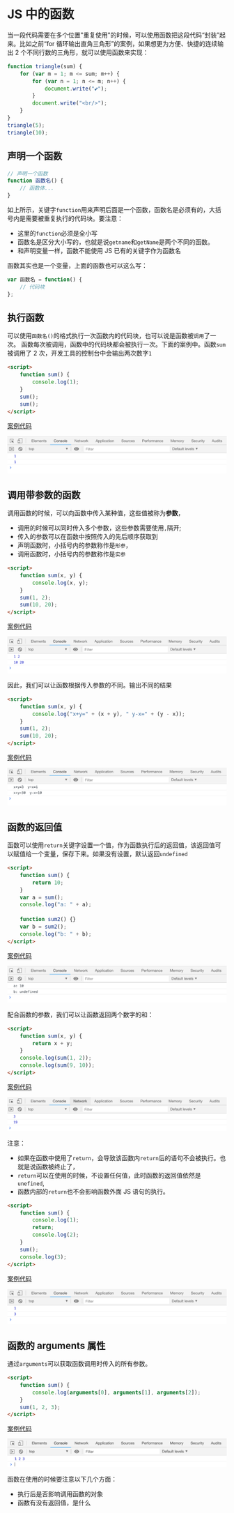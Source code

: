 # JS 中的函数

当一段代码需要在多个位置"重复使用"的时候，可以使用函数把这段代码“封装”起来。比如之前“for 循环输出直角三角形”的案例，如果想更为方便、快捷的连续输出 2 个不同行数的三角形，就可以使用函数来实现：

```js
function triangle(sum) {
    for (var m = 1; m <= sum; m++) {
        for (var n = 1; n <= m; n++) {
            document.write("💕");
        }
        document.write("<br/>");
    }
}
triangle(5);
triangle(10);
```

## 声明一个函数

```js
// 声明一个函数
function 函数名() {
    // 函数体...
}
```

如上所示，关键字`function`用来声明后面是一个函数，函数名是必须有的，大括号内是需要被重复执行的代码块。要注意：

-   这里的`function`必须是全小写
-   函数名是区分大小写的，也就是说`getname`和`getName`是两个不同的函数。
-   和声明变量一样，函数不能使用 JS 已有的关键字作为函数名

函数其实也是一个变量，上面的函数也可以这么写：

```js
var 函数名 = function() {
    // 代码块
};
```

## 执行函数

可以使用`函数名()`的格式执行一次函数内的代码块，也可以说是函数被`调用`了一次。 函数每次被调用，函数中的代码块都会被执行一次。下面的案例中。函数`sum`被调用了 2 次，开发工具的控制台中会输出两次数字`1`

```html
<script>
    function sum() {
        console.log(1);
    }
    sum();
    sum();
</script>
```

[案例代码](./demo/demo01.html)

![](./images/01.png)

## 调用带参数的函数

调用函数的时候，可以向函数中传入某种值，这些值被称为**参数**，

-   调用的时候可以同时传入多个参数，这些参数需要使用`,`隔开;
-   传入的参数可以在函数中按照传入的先后顺序获取到
-   声明函数时，小括号内的参数称作是`形参`，
-   调用函数时，小括号内的参数称作是`实参`

```html
<script>
    function sum(x, y) {
        console.log(x, y);
    }
    sum(1, 2);
    sum(10, 20);
</script>
```

[案例代码](./demo/demo02.html)

![](./images/02.png)

因此，我们可以让函数根据传入参数的不同。输出不同的结果

```html
<script>
    function sum(x, y) {
        console.log("x+y=" + (x + y), " y-x=" + (y - x));
    }
    sum(1, 2);
    sum(10, 20);
</script>
```

[案例代码](./demo/demo03.html)

![](./images/03.png)

## 函数的返回值

函数可以使用`return`关键字设置一个值，作为函数执行后的返回值，该返回值可以赋值给一个变量，保存下来。如果没有设置，默认返回`undefined`

```html
<script>
    function sum() {
        return 10;
    }
    var a = sum();
    console.log("a: " + a);

    function sum2() {}
    var b = sum2();
    console.log("b: " + b);
</script>
```

[案例代码](./demo/demo04.html)

![](./images/04.png)

配合函数的参数，我们可以让函数返回两个数字的和：

```html
<script>
    function sum(x, y) {
        return x + y;
    }
    console.log(sum(1, 2));
    console.log(sum(9, 10));
</script>
```

[案例代码](./demo/demo05.html)

![](./images/05.png)

注意：

-   如果在函数中使用了`return`，会导致该函数内`return`后的语句不会被执行。也就是说函数被终止了，
-   `return`可以在使用的时候，不设置任何值，此时函数的返回值依然是`unefined`,
-   函数内部的`return`也不会影响函数外面 JS 语句的执行。

```html
<script>
    function sum() {
        console.log(1);
        return;
        console.log(2);
    }
    sum();
    console.log(3);
</script>
```

[案例代码](./demo/demo06.html)

![](./images/06.png)

## 函数的 arguments 属性

通过`arguments`可以获取函数调用时传入的所有参数。

```html
<script>
    function sum() {
        console.log(arguments[0], arguments[1], arguments[2]);
    }
    sum(1, 2, 3);
</script>
```

[案例代码](./demo/demo07.html)

![](./images/07.png)

函数在使用的时候要注意以下几个方面：

-   执行后是否影响调用函数的对象
-   函数有没有返回值，是什么
